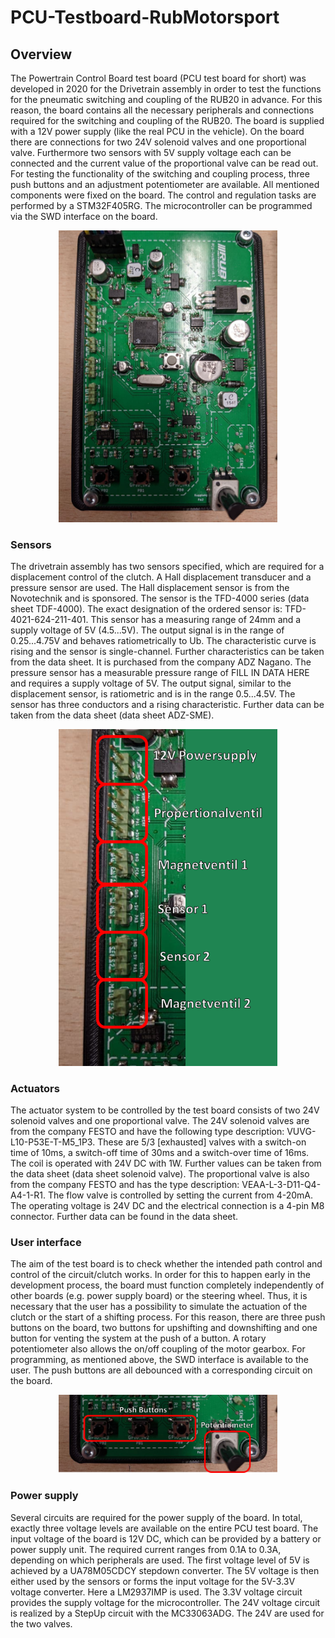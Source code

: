 # PCU-Testboard-RubMotorsport

## Overview
The Powertrain Control Board test board (PCU test board for short) was developed in 2020 for the Drivetrain assembly in order to test the functions for the pneumatic switching and coupling of the RUB20 in advance. For this reason, the board contains all the necessary peripherals and connections required for the switching and coupling of the RUB20. The board is supplied with a 12V power supply (like the real PCU in the vehicle). On the board there are connections for two 24V solenoid valves and one proportional valve. Furthermore two sensors with 5V supply voltage each can be connected and the current value of the proportional valve can be read out. For testing the functionality of the switching and coupling process, three push buttons and an adjustment potentiometer are available. All mentioned components were fixed on the board. The control and regulation tasks are performed by a STM32F405RG. The microcontroller can be programmed via the SWD interface on the board. 
<p align="center">
	<img src="img/frontside_testboard.jpg" width="350">
</p>


### Sensors
The drivetrain assembly has two sensors specified, which are required for a displacement control of the clutch. A Hall displacement transducer and a pressure sensor are used. The Hall displacement sensor is from the Novotechnik and is sponsored. The sensor is the TFD-4000 series (data sheet TDF-4000). The exact designation of the ordered sensor is: TFD-4021-624-211-401. This sensor has a measuring range of 24mm and a supply voltage of 5V (4.5...5V). The output signal is in the range of 0.25...4.75V and behaves ratiometrically to Ub. The characteristic curve is rising and the sensor is single-channel. Further characteristics can be taken from the data sheet. It is purchased from the company ADZ Nagano. The pressure sensor has a measurable pressure range of FILL IN DATA HERE and requires a supply voltage of 5V. The output signal, similar to the displacement sensor, is ratiometric and is in the range 0.5...4.5V. The sensor has three conductors and a rising characteristic. Further data can be taken from the data sheet (data sheet ADZ-SME).
<p align="center">
	<img src="img/Sensors.png" width="350">
</p>


### Actuators
The actuator system to be controlled by the test board consists of two 24V solenoid valves and one proportional valve. The 24V solenoid valves are from the company FESTO and have the following type description: VUVG-L10-P53E-T-M5_1P3. These are 5/3 [exhausted] valves with a switch-on time of 10ms, a switch-off time of 30ms and a switch-over time of 16ms. The coil is operated with 24V DC with 1W. Further values can be taken from the data sheet (data sheet solenoid valve). The proportional valve is also from the company FESTO and has the type description: VEAA-L-3-D11-Q4-A4-1-R1. The flow valve is controlled by setting the current from 4-20mA. The operating voltage is 24V DC and the electrical connection is a 4-pin M8 connector. Further data can be found in the data sheet.

### User interface
The aim of the test board is to check whether the intended path control and control of the circuit/clutch works. In order for this to happen early in the development process, the board must function completely independently of other boards (e.g. power supply board) or the steering wheel. Thus, it is necessary that the user has a possibility to simulate the actuation of the clutch or the start of a shifting process. For this reason, there are three push buttons on the board, two buttons for upshifting and downshifting and one button for venting the system at the push of a button. A rotary potentiometer also allows the on/off coupling of the motor gearbox. For programming, as mentioned above, the SWD interface is available to the user. The push buttons are all debounced with a corresponding circuit on the board. 

<p align="center">
	<img src="img/userinterface.png" width="350">
</p>

### Power supply
Several circuits are required for the power supply of the board. In total, exactly three voltage levels are available on the entire PCU test board. The input voltage of the board is 12V DC, which can be provided by a battery or power supply unit. The required current ranges from 0.1A to 0.3A, depending on which peripherals are used. The first voltage level of 5V is achieved by a UA78M05CDCY stepdown converter. The 5V voltage is then either used by the sensors or forms the input voltage for the 5V-3.3V voltage converter. Here a LM2937IMP is used. The 3.3V voltage circuit provides the supply voltage for the microcontroller. The 24V voltage circuit is realized by a StepUp circuit with the MC33063ADG. The 24V are used for the two valves. 





